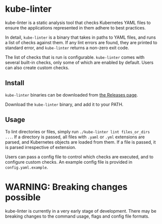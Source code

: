 # kube-linter

kube-linter is a static analysis tool that checks Kubernetes YAML files to ensure the applications represented in them
adhere to best practices.

In detail, `kube-linter` is a binary that takes in paths to YAML files, and runs a list of checks
against them. If any lint errors are found, they are printed to standard error, and `kube-linter` returns a non-zero 
exit code.

The list of checks that is run is configurable. `kube-linter` comes with several built-in checks, only some of which
are enabled by default. Users can also create custom checks.

## Install

`kube-linter` binaries can be downloaded from [the Releases page](https://github.com/stackrox/kube-linter/releases).

Download the `kube-linter` binary, and add it to your PATH.


## Usage

To lint directories or files, simply run `./kube-linter lint files_or_dirs ...`. If a directory is passed, all files
with `.yaml` or `.yml` extensions are parsed, and Kubernetes objects are loaded from them. If a file is passed,
it is parsed irrespective of extension.

Users can pass a config file to control which checks are executed, and to configure custom checks. An example config
file is provided in `config.yaml.example`.

# WARNING: Breaking changes possible

kube-linter is currently in a very early stage of development. There may be breaking changes to the command usage, flags
and config file formats.